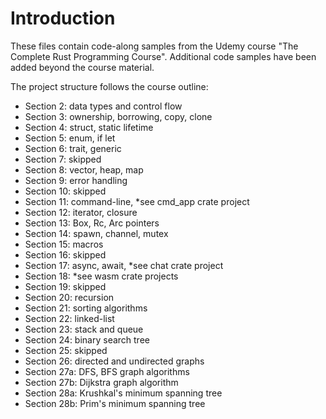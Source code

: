 # Introduction

These files contain code-along samples from the Udemy course "The Complete Rust Programming Course".
Additional code samples have been added beyond the course material.

The project structure follows the course outline:
- Section 2: data types and control flow
- Section 3: ownership, borrowing, copy, clone
- Section 4: struct, static lifetime
- Section 5: enum, if let
- Section 6: trait, generic
- Section 7: skipped
- Section 8: vector, heap, map
- Section 9: error handling
- Section 10: skipped
- Section 11: command-line, *see cmd_app crate project
- Section 12: iterator, closure
- Section 13: Box, Rc, Arc pointers
- Section 14: spawn, channel, mutex
- Section 15: macros
- Section 16: skipped
- Section 17: async, await, *see chat crate project
- Section 18: *see wasm crate projects
- Section 19: skipped
- Section 20: recursion
- Section 21: sorting algorithms
- Section 22: linked-list
- Section 23: stack and queue
- Section 24: binary search tree
- Section 25: skipped
- Section 26: directed and undirected graphs
- Section 27a: DFS, BFS graph algorithms
- Section 27b: Dijkstra graph algorithm
- Section 28a: Krushkal's minimum spanning tree
- Section 28b: Prim's minimum spanning tree
